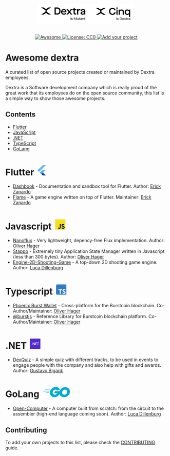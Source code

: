 <div align="center">
	<div>
    <a href="https://dextra.com.br/en/">
		<img width="300" src="media/logo.png" alt="Awesome Dextra">
    </a>
	</div>
  <p style="margin-top:30px;" align="center">
    <a href="https://github.com/sindresorhus/awesome">
      <img alt="Awesome" src="https://awesome.re/badge-flat.svg" />
    </a>
    <a href="http://creativecommons.org/publicdomain/zero/1.0">
      <img alt="License: CC0" src="https://img.shields.io/badge/license-CC0-lightgray?style=flat-square" />
    </a>
    <a href="https://github.com/dextra/awesome-dextra/blob/main/CONTRIBUTING.md">
      <img alt="Add your project" src="https://img.shields.io/badge/-Add%20your%20project-blue?style=flat-square" />
    </a>
  </p>
</div>

# Awesome dextra

A curated list of open source projects created or maintained by Dextra employees.

Dextra is a Software development company which is really proud of the great work that its employees do on the open source community, this list is a simple way to show those awesome projects.

## Contents

 - [Flutter](#flutter-)
 - [JavaScript](#javascript-)
 - [.NET](#net-)
 - [TypeScript](#typescript-)
 - [GoLang](#golang-)



<h1>Flutter <img style="margin: 4px 0 0 4px" height="32" src="media/flutter.svg" alt="Flutter Logo"/></h1>

 - [Dashbook](https://github.com/erickzanardo/dashbook) - Documentation and sandbox tool for Flutter. Author: [Erick Zanardo](https://github.com/erickzanardo/)
 - [Flame](https://github.com/flame-engine/flame) - A game engine written on top of Flutter. Maintainer: [Erick Zanardo](https://github.com/erickzanardo/)


<h1>Javascript <img style="margin: 4px 0 0 4px" height="32" src="media/javascript.svg" alt="Javascript Logo"/></h1>

 - [Nanoflux](https://github.com/ohager/nanoflux) - Very lightweight, depency-free Flux implementation. Author: [Oliver Hager](https://github.com/ohager)
 - [Stappo](https://github.com/ohager/stappo) - Extremely tiny Application State Manager written in Javascript (less than 300 bytes). Author: [Oliver Hager](https://github.com/ohager)
 - [Engine-2D-Shooting-Game](https://github.com/lucadillenburg/Engine-2D-Jogo-de-Tiro/) - A top-down 2D shooting game engine. Author: [Luca Dillenburg](github.com/LucaDillenburg)

<h1>Typescript <img style="margin: 4px 0 0 4px" height="32" src="media/typescript.svg" alt="Typescript Logo"/></h1>

 - [Phoenix Burst Wallet](https://github.com/burst-apps-team/phoenix) - Cross-platform for the Burstcoin blockchain. Co-Author/Maintainer: [Oliver Hager](https://github.com/ohager)
 - [@burstjs](https://burst-apps-team.github.io/phoenix) - Reference Library for Burstcoin blockchain platform. Co-Author/Maintainer: [Oliver Hager](https://github.com/ohager)

<h1>.NET <img style="margin: 4px 0 0 4px" height="32" src="media/dotnet.svg" alt=".NET Logo"/></h1>

 - [DexQuiz](https://github.com/dextra/dexquiz) - A simple quiz with different tracks, to be used in events to engage people with the company and also help with gifts and awards. Author: [Gustavo Bigardi](https://github.com/gustavobigardi)
 
<h1>GoLang <img style="margin: 4px 0 0 4px" height="32" src="media/golang.png" alt="GoLang Logo"/></h1>

 - [Open-Computer](https://github.com/Open-Machine/) - A computer built from scratch: from the circuit to the assembler (high-end language coming soon). Author: [Luca Dillenburg](github.com/LucaDillenburg)

## Contributing

To add your own projects to this list, please check the [CONTRIBUTING](CONTRIBUTING.md) guide.
